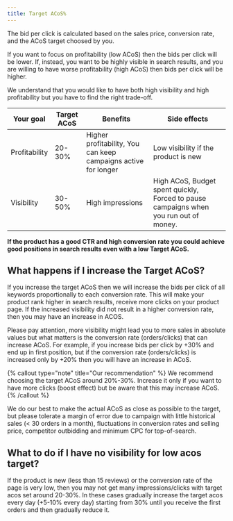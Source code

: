 ```yaml
---
title: Target ACoS%
---
```

The bid per click is calculated based on the sales price, conversion rate, and the ACoS target choosed by you. 

If you want to focus on profitability (low ACoS) then the bids per click will be lower. 
If, instead, you want to be highly visible in search results, and you are willing to have worse profitability (high ACoS) then bids per click will be higher.

We understand that you would like to have both high visibility and high profitability but you have to find the right trade-off.

| Your goal | Target ACoS | Benefits | Side effects |
|----------|--------------|----------|--------------|
| Profitability   | 20-30%   | Higher profitability, You can keep campaigns active for longer | Low visibility if the product is new    |
| Visibility  | 30-50%  | High impressions | High ACoS, Budget spent quickly, Forced to pause campaigns when you run out of money.  |

**If the product has a good CTR and high conversion rate you could achieve good positions in search results even with a low Target ACoS.**

## What happens if I increase the Target ACoS?
If you increase the target ACoS then we will increase the bids per click of all keywords proportionally to each conversion rate. This will make your product rank higher in search results, receive more clicks on your product page. If the increased visibility did not result in a higher conversion rate, then you may have an increase in ACOS.

Please pay attention, more visibility might lead you to more sales in absolute values but what matters is the conversion rate (orders/clicks) that can increase ACoS. 
For example, if you increase bids per click by +30% and end up in first position, but if the conversion rate (orders/clicks) is increased only by +20% then you will have an increase in ACoS.

{% callout type="note" title="Our recommendation" %}
We recommend choosing the target ACoS around 20%-30%. Increase it only if you want to have more clicks (boost effect) but be aware that this may increase ACoS.
{% /callout %}

We do our best to make the actual ACoS as close as possible to the target, but please tolerate a margin of error due to campaign with little historical sales (< 30 orders in a month), fluctuations in conversion rates and selling price, competitor outbidding and minimum CPC for top-of-search.

## What to do if I have no visibility for low acos target?
If the product is new (less than 15 reviews) or the conversion rate of the page is very low, then you may not get many impressions/clicks with target acos set around 20-30%. 
In these cases gradually increase the target acos every day (+5-10% every day) starting from 30% until you receive the first orders and then gradually reduce it.
